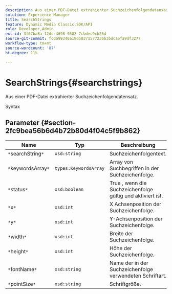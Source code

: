 ```yaml
---
description: Aus einer PDF-Datei extrahierter Suchzeichenfolgendatensatz.
solution: Experience Manager
title: SearchStrings
feature: Dynamic Media Classic,SDK/API
role: Developer,Admin
exl-id: 3f67ba8a-12dd-4698-9502-7cbdec9cb25d
source-git-commit: fcda99340a18d5037157723bb3bdca5fa9df3277
workflow-type: tm+mt
source-wordcount: '87'
ht-degree: 11%

---
```


# SearchStrings{#searchstrings}

Aus einer PDF-Datei extrahierter Suchzeichenfolgendatensatz.

Syntax

## Parameter {#section-2fc9bea56b6d4b72b80d4f04c5f9b862}

| Name | Typ | Beschreibung |
|---|---|---|
| `*`searchString`*` | `xsd:string` | Suchzeichenfolgentext. |
| `*`keywordsArray`*` | `types:KeywordsArray` | Array von Suchbegriffen in der Suchzeichenfolge. |
| `*`status`*` | `xsd:boolean` | True , wenn die Suchzeichenfolge gültig und aktiviert ist. |
| `*`x`*` | `xsd:int` | X Achsenposition der Suchzeichenfolge. |
| `*`y`*` | `xsd:int` | Y-Achsenposition der Suchzeichenfolge. |
| `*`width`*` | `xsd:int` | Breite der Suchzeichenfolge. |
| `*`height`*` | `xsd:int` | Höhe der Suchzeichenfolge. |
| `*`fontName`*` | `xsd:string` | Name der in der Suchzeichenfolge verwendeten Schriftart. |
| `*`pointSize`*` | `xsd:string` | Schriftgröße. |
